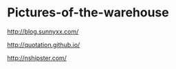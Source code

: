 # Pictures-of-the-warehouse
http://blog.sunnyxx.com/

http://quotation.github.io/

http://nshipster.com/
